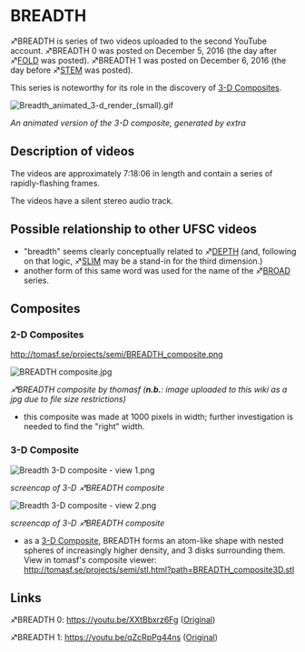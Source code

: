 # BREADTH

♐BREADTH is series of two videos uploaded to the second YouTube account.
♐BREADTH 0 was posted on December 5, 2016 (the day after
♐[FOLD](FOLD "wikilink") was posted). ♐BREADTH 1 was posted on
December 6, 2016 (the day before ♐[STEM](STEM "wikilink") was posted).

This series is noteworthy for its role in the discovery of [3-D Composites](3D_Composite "wikilink").

![Breadth\_animated\_3-d\_render\_(small).gif](Breadth_animated_3-d_render_\(small\).gif
"Breadth_animated_3-d_render_(small).gif")

*An animated version of the 3-D composite, generated by extra*

## Description of videos

The videos are approximately 7:18:06 in length and contain a series of
rapidly-flashing frames.

The videos have a silent stereo audio track.

## Possible relationship to other UFSC videos

  - "breadth" seems clearly conceptually related to
    ♐[DEPTH](DEPTH "wikilink") (and, following on that logic,
    ♐[SLIM](SLIM "wikilink") may be a stand-in for the third
    dimension.)
  - another form of this same word was used for the name of the
    ♐[BROAD](BROAD "wikilink") series.

## Composites

### 2-D Composites

<http://tomasf.se/projects/semi/BREADTH_composite.png>

![BREADTH composite.jpg](_BREADTH_composite.jpg)

*♐BREADTH composite by thomasf (**n.b.**: image uploaded to this wiki as
a jpg due to file size restrictions)*

  - this composite was made at 1000 pixels in width; further
    investigation is needed to find the "right" width.

### 3-D Composite

![Breadth 3-D composite - view 1.png](_Breadth_3-D_composite_-_view_1.png)

*screencap of 3-D ♐BREADTH composite*

![Breadth 3-D composite - view 2.png](_Breadth_3-D_composite_-_view_2.png)

*screencap of 3-D ♐BREADTH composite*

  - as a [3-D Composite](3D_Composite "wikilink"), BREADTH forms an
    atom-like shape with nested spheres of increasingly higher density,
    and 3 disks surrounding them. View in tomasf's composite viewer:
    <http://tomasf.se/projects/semi/stl.html?path=BREADTH_composite3D.stl>

## Links

♐BREADTH 0: <https://youtu.be/XXtBbxrz6Fg>
([Original](https://youtu.be/4PKz7utHdsg))

♐BREADTH 1: <https://youtu.be/qZcRpPg44ns>
([Original](https://youtu.be/YjNPCIEXtEU))

